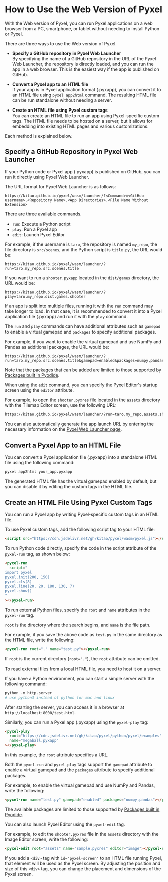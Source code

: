 # How to Use the Web Version of Pyxel

With the Web version of Pyxel, you can run Pyxel applications on a web browser from a PC, smartphone, or tablet without needing to install Python or Pyxel.

There are three ways to use the Web version of Pyxel.

- **Specify a GitHub repository in Pyxel Web Launcher**<br>
  By specifying the name of a GitHub repository in the URL of the Pyxel Web Launcher, the repository is directly loaded, and you can run the app in a web browser. This is the easiest way if the app is published on GitHub.

- **Convert a Pyxel app to an HTML file**<br>
  If your app is in Pyxel application format (.pyxapp), you can convert it to an HTML file using `pyxel app2html` command. The resulting HTML file can be run standalone without needing a server.

- **Create an HTML file using Pyxel custom tags**<br>
  You can create an HTML file to run an app using Pyxel-specific custom tags. The HTML file needs to be hosted on a server, but it allows for embedding into existing HTML pages and various customizations.

Each method is explained below.

## Specify a GitHub Repository in Pyxel Web Launcher

If your Python code or Pyxel app (.pyxapp) is published on GitHub, you can run it directly using Pyxel Web Launcher.

The URL format for Pyxel Web Launcher is as follows:

```
https://kitao.github.io/pyxel/wasm/launcher/?<Command>=<GitHub username>.<Repository Name>.<App Directories>.<File Name Without Extension>
```

There are three available commands.

- `run`: Execute a Python script
- `play`: Run a Pyxel app
- `edit`: Launch Pyxel Editor

For example, if the username is `taro`, the repository is named `my_repo`, the file directory is `src/scenes`, and the Python script is `title.py`, the URL would be:

```
https://kitao.github.io/pyxel/wasm/launcher/?run=taro.my_repo.src.scenes.title
```

If you want to run a `shooter.pyxapp` located in the `dist/games` directory, the URL would be:

```
https://kitao.github.io/pyxel/wasm/launcher/?play=taro.my_repo.dist.games.shooter
```

If an app is split into multiple files, running it with the `run` command may take longer to load. In that case, it is recommended to convert it into a Pyxel application file (.pyxapp) and run it with the `play` command.

The `run` and `play` commands can have additional attributes such as `gamepad` to enable a virtual gamepad and `packages` to specify additional packages.

For example, if you want to enable the virtual gamepad and use NumPy and Pandas as additional packages, the URL would be:

```
https://kitao.github.io/pyxel/wasm/launcher/?run=taro.my_repo.src.scenes.title&gamepad=enabled&packages=numpy,pandas
```

Note that the packages that can be added are limited to those supported by [Packages built in Pyodide](https://pyodide.org/en/stable/usage/packages-in-pyodide.html).

When using the `edit` command, you can specify the Pyxel Editor's startup screen using the `editor` attribute.

For example, to open the `shooter.pyxres` file located in the `assets` directory with the Tilemap Editor screen, use the following URL:

```html
https://kitao.github.io/pyxel/wasm/launcher/?run=taro.my_repo.assets.shooter&editor=tilemap
```

You can also automatically generate the app launch URL by entering the necessary information on the [Pyxel Web Launcher page](https://kitao.github.io/pyxel/wasm/launcher/).

## Convert a Pyxel App to an HTML File

You can convert a Pyxel application file (.pyxapp) into a standalone HTML file using the following command:

```sh
pyxel app2html your_app.pyxapp
```

The generated HTML file has the virtual gamepad enabled by default, but you can disable it by editing the custom tags in the HTML file.

## Create an HTML File Using Pyxel Custom Tags

You can run a Pyxel app by writing Pyxel-specific custom tags in an HTML file.

To use Pyxel custom tags, add the following script tag to your HTML file:

```html
<script src="https://cdn.jsdelivr.net/gh/kitao/pyxel/wasm/pyxel.js"></script>
```

To run Python code directly, specify the code in the script attribute of the `pyxel-run` tag, as shown below:

```html
<pyxel-run
  script="
import pyxel
pyxel.init(200, 150)
pyxel.cls(8)
pyxel.line(20, 20, 180, 130, 7)
pyxel.show()
"
></pyxel-run>
```

To run external Python files, specify the `root` and `name` attributes in the `pyxel-run` tag.

`root` is the directory where the search begins, and `name` is the file path.

For example, if you save the above code as `test.py` in the same directory as the HTML file, write the following:

```html
<pyxel-run root="." name="test.py"></pyxel-run>
```

If `root` is the current directory (`root="."`), the `root` attribute can be omitted.

To read external files from a local HTML file, you need to host it on a server.

If you have a Python environment, you can start a simple server with the following command:

```python
python -m http.server
# use python3 instead of python for mac and linux
```

After starting the server, you can access it in a browser at `http://localhost:8000/test.html`.

Similarly, you can run a Pyxel app (.pyxapp) using the `pyxel-play` tag:

```html
<pyxel-play
  root="https://cdn.jsdelivr.net/gh/kitao/pyxel/python/pyxel/examples"
  name="megaball.pyxapp"
></pyxel-play>
```

In this example, the `root` attribute specifies a URL.

Both the `pyxel-run` and `pyxel-play` tags support the `gamepad` attribute to enable a virtual gamepad and the `packages` attribute to specify additional packages.

For example, to enable the virtual gamepad and use NumPy and Pandas, write the following:

```html
<pyxel-run name="test.py" gamepad="enabled" packages="numpy,pandas"></pyxel-run>
```

The available packages are limited to those supported by [Packages built in Pyodide](https://pyodide.org/en/stable/usage/packages-in-pyodide.html).

You can also launch Pyxel Editor using the `pyxel-edit` tag.

For example, to edit the `shooter.pyxres` file in the `assets` directory with the Image Editor screen, write the following:

```html
<pyxel-edit root="assets" name="sample.pyxres" editor="image"></pyxel-edit>
```

If you add a `<div>` tag with `id="pyxel-screen"` to an HTML file running Pyxel, that element will be used as the Pyxel screen. By adjusting the position and size of this `<div>` tag, you can change the placement and dimensions of the Pyxel screen.
